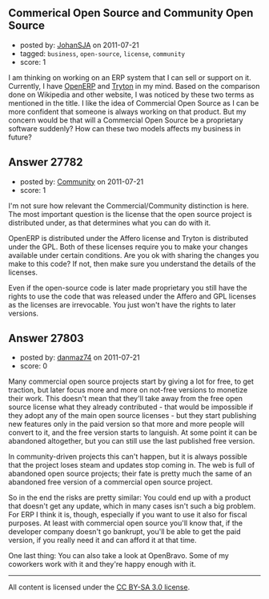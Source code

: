 ## Commerical Open Source and Community Open Source

- posted by: [JohanSJA](https://stackexchange.com/users/-1/12113-johansja) on 2011-07-21
- tagged: `business`, `open-source`, `license`, `community`
- score: 1

I am thinking on working on an ERP system that I can sell or support on it. Currently, I have [OpenERP][1] and [Tryton][2] in my mind. Based on the comparison done on Wikipedia and other website, I was noticed by these two terms as mentioned in the title. I like the idea of Commercial Open Source as I can be more confident that someone is always working on that product. But my concern would be that will a Commercial Open Source be a proprietary software suddenly? How can these two models affects my business in future? 


  [1]: http://www.openerp.com/
  [2]: http://www.tryton.org/en/


## Answer 27782

- posted by: [Community](https://stackexchange.com/users/-1/-1-community) on 2011-07-21
- score: 1

I'm not sure how relevant the Commercial/Community distinction is here.  The most important question is the license that the open source project is distributed under, as that determines what you can do with it.

OpenERP is distributed under the Affero license and Tryton is distributed under the GPL.  Both of these licenses require you to make your changes available under certain conditions.  Are you ok with sharing the changes you make to this code?  If not, then make sure you understand the details of the licenses.

Even if the open-source code is later made proprietary you still have the rights to use the code that was released under the Affero and GPL licenses as the licenses are irrevocable.  You just won't have the rights to later versions.


## Answer 27803

- posted by: [danmaz74](https://stackexchange.com/users/-1/12083-danmaz74) on 2011-07-21
- score: 0

Many commercial open source projects start by giving a lot for free, to get traction, but later focus more and more on not-free versions to monetize their work. This doesn't mean that they'll take away from the free open source license what they already contributed - that would be impossible if they adopt any of the main open source licenses - but they start publishing new features only in the paid version so that more and more people will convert to it, and the free version starts to languish. At some point it can be abandoned altogether, but you can still use the last published free version.

In community-driven projects this can't happen, but it is always possible that the project loses steam and updates stop coming in. The web is full of abandoned open source projects; their fate is pretty much the same of an abandoned free version of a commercial open source project.

So in the end the risks are pretty similar: You could end up with a product that doesn't get any update, which in many cases isn't such a big problem. For ERP I think it is, though, especially if you want to use it also for fiscal purposes. At least with commercial open source you'll know that, if the developer company doesn't go bankrupt, you'll be able to get the paid version, if you really need it and can afford it at that time.

One last thing: You can also take a look at OpenBravo. Some of my coworkers work with it and they're happy enough with it.



---

All content is licensed under the [CC BY-SA 3.0 license](https://creativecommons.org/licenses/by-sa/3.0/).
